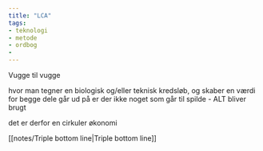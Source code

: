 ```yaml
---
title: "LCA"
tags: 
- teknologi
- metode
- ordbog
- 
---
```

Vugge til vugge

hvor man tegner en biologisk og/eller teknisk kredsløb, og skaber en værdi for begge dele
går ud på er der ikke noget som går til spilde - ALT bliver brugt

det er derfor en cirkuler økonomi

[[notes/Triple bottom line|Triple bottom line]]

